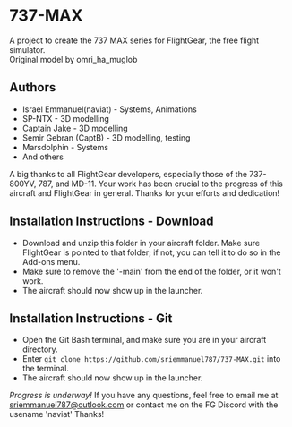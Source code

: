 # 737-MAX
A project to create the 737 MAX series for FlightGear, the free flight simulator.
<br>Original model by omri_ha_muglob

## Authors
- Israel Emmanuel(naviat) - Systems, Animations
- SP-NTX - 3D modelling
- Captain Jake - 3D modelling
- Semir Gebran (CaptB) - 3D modelling, testing
- Marsdolphin - Systems
- And others

A big thanks to all FlightGear developers, especially those of the 737-800YV, 787, and MD-11. Your work has been crucial to the progress of this aircraft and FlightGear in general. Thanks for your efforts and dedication!

## Installation Instructions - Download
- Download and unzip this folder in your aircraft folder. Make sure FlightGear is pointed to that folder; if not, you can tell it to do so in the Add-ons menu.
- Make sure to remove the '-main' from the end of the folder, or it won't work.
- The aircraft should now show up in the launcher.

## Installation Instructions - Git
- Open the Git Bash terminal, and make sure you are in your aircraft directory.
- Enter `git clone https://github.com/sriemmanuel787/737-MAX.git` into the terminal.
- The aircraft should now show up in the launcher.

*Progress is underway!* If you have any questions, feel free to email me at sriemmanuel787@outlook.com or contact me on the FG Discord with the usename 'naviat' Thanks!
